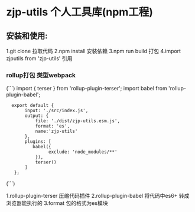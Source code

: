 # zjp-utils 个人工具库(npm工程)

## 安装和使用:
   1.git clone 拉取代码
   2.npm install 安装依赖
   3.npm run build 打包
   4.import zjputils  from 'zjp-utils' 引用

### rollup打包 类型webpack

 (```)
      import { terser } from 'rollup-plugin-terser';
      import babel from 'rollup-plugin-babel';

      export default {
           input: './src/index.js',
           output: {
               file: './dist/zjp-utils.esm.js',
               format: 'es',
               name:'zjp-utils'
           },
           plugins: [
              babel({
                    exclude: 'node_modules/**'
               }),
               terser()
           ]
       };
 (```)

  1.rollup-plugin-terser  压缩代码插件
  2.rollup-plugin-babel  将代码中es6+ 转成浏览器能执行的
  3.format 包的格式为es模块
